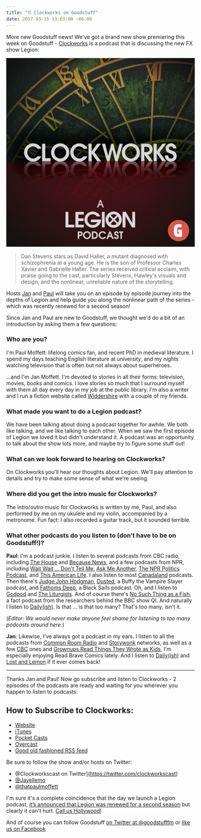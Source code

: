 ```yaml
---
title: "⏰ Clockworks on Goodstuff"
date: 2017-03-15 13:03:00 -06:00
---
```


More new Goodstuff news! We've got a brand new show premiering this week on Goodstuff - [Clockworks](http://goodstuff.fm/clockworks/) is a podcast that is discussing the new FX show Legion:

![artwork-clockworks-fe8706.jpg](/uploads/artwork-clockworks-fe8706.jpg)

> Dan Stevens stars as David Haller, a mutant diagnosed with schizophrenia at a young age. He is the son of Professor Charles Xavier and Gabrielle Haller. The series received critical acclaim, with praise going to the cast, particularly Stevens, Hawley's visuals and design, and the nonlinear, unreliable nature of the storytelling.

Hosts [Jan](https://twitter.com/jayellemo) and [Paul](https://twitter.com/thatpaulmoffett) will take you on an episode by episode journey into the depths of Legion and help guide you along the nonlinear path of the series - which was recently renewed for a second season!

Since Jan and Paul are new to Goodstuff, we thought we'd do a bit of an introduction by asking them a few questions:

### Who are you?

I'm Paul Moffett: lifelong comics fan, and recent PhD in medieval literature. I spend my days teaching English literature at university, and my nights watching television that is often but not always about superheroes.

...and I'm Jan Moffett. I'm devoted to stories in all their forms: television, movies, books and comics. I love stories so much that I surround myself with them all day every day in my job at the public library. I'm also a writer and I run a fiction website called [Widdershire](https://www.widdershire.com) with a couple of my friends.

### What made you want to do a Legion podcast?

We have been talking about doing a podcast together for awhile. We both like talking, and we like talking to each other. When we saw the first episode of Legion we loved it but didn't understand it. A podcast was an opportunity to talk about the show lots more, and maybe try to figure some stuff out!

### What can we look forward to hearing on Clockworks?

On Clockworks you'll hear our thoughts about Legion. We'll pay attention to details and try to make some sense of what we're seeing.

### Where did you get the intro music for Clockworks?

The intro/outro music for Clockworks is written by me, Paul, and also performed by me on my ukulele and my violin, accompanied by a metronome. Fun fact: I also recorded a guitar track, but it sounded terrible.

### What other podcasts do you listen to (don’t have to be on Goodstuff!)?

**Paul**: I'm a podcast junkie. I listen to several podcasts from CBC radio, including [The House](http://www.cbc.ca/radio/podcasts/current-affairs-information/the-house/) and [Because News](http://www.cbc.ca/radio/becausenews), and a few podcasts from NPR, including [Wait Wait ... Don't Tell Me](http://www.npr.org/programs/wait-wait-dont-tell-me/?ft=nprml&f=), [Ask Me Another](http://www.npr.org/programs/ask-me-another/), [The NPR Politics Podcast](http://www.npr.org/podcasts/510310/npr-politics-podcast), and [This American Life](https://www.thisamericanlife.org/). I also listen to most [Canadaland](http://www.canadalandshow.com/shows/canadaland/) podcasts. Then there's [Judge John Hodgman](http://www.maximumfun.org/shows/judge-john-hodgman), [Dusted](https://storywonk.com/category/podcasts/dusted/), a Buffy the Vampire Slayer podcast, and [Fathoms Deep](http://commonroomradio.com/category/fathomsdeep/), a Black Sails podcast. Oh, and I listen to [Godpod](https://sptc.htb.org/godpod) and [The Liturgists](http://www.theliturgists.com/podcast/). And of course there's [No Such Thing as a Fish](http://qi.com/podcast/), a fact podcast from the researchers behind the BBC show QI. And naturally I listen to [Daily(ish)](http://goodstuff.fm/dailyish/). Is that ... is that too many? That's too many, isn't it.

(*Editor: We would never make anyone feel shame for listening to too many podcasts around here.*)

**Jan**: Likewise, I've always got a podcast in my ears. I listen to all the podcasts from [Common Room Radio](http://commonroomradio.com) and [Storywonk](https://storywonk.com) networks, as well as a few [CBC](http://www.cbc.ca/radio/podcasts/) ones and [Grownups Read Things They Wrote as Kids](https://grownupsreadthingstheywroteaskids.com), I'm especially enjoying Read Brave Comics lately. And I listen to [Daily(ish)](http://goodstuff.fm/dailyish/) and [Lost and Lemon](http://goodstuff.fm/ll/) if it ever comes back!

<hr>

Thanks Jan and Paul! Now go subscribe and listen to Clockworks - 2 episodes of the podcasts are ready and waiting for you wherever you happen to listen to podcasts:

## How to Subscribe to Clockworks:

* [Website](http://goodstuff.fm/clockworks/)
* [iTunes](https://itunes.apple.com/us/podcast/clockworks-a-legion-podcast/id1215340658)
* [Pocket Casts](http://pca.st/Os98)
* [Overcast](https://overcast.fm/p565199-VhCqC0)
* [Good old fashioned RSS feed](http://feeds.goodstuff.fm/clockworks)

Be sure to follow the show and/or hosts on Twitter:

* @Clockworkscast on Twitter](https://twitter.com/clockworkscast)
* [@Jayellemo](https://twitter.com/jayellemo)
* [@thatpaulmoffett](https://twitter.com/thatpaulmoffett)

I'm sure it's a complete coincidence that the day we launch a Legion podcast, [it’s announced that Legion was renewed for a second season](http://variety.com/2017/tv/news/legion-renewed-fx-season-2-marvel-1202009529/) but clearly it can't hurt. [Call us Hollywood!](http://goodstuff.fm/contact/)

And of course you can follow Goodstuff [on Twitter at @goodstufffm](https://twitter.com/goodstufffm) or [like us on Facebook](https://facebook.com/goodstuff.fm)